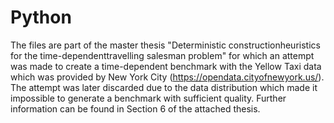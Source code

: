 # Python

The files are part of the master thesis "Deterministic constructionheuristics for the time-dependenttravelling salesman problem" for which an attempt was made
to create a time-dependent benchmark with the Yellow Taxi data which was provided by New York City (https://opendata.cityofnewyork.us/). 
The attempt was later discarded due to the data distribution which made it impossible to generate a benchmark with sufficient quality.
Further information can be found in Section 6 of the attached thesis.
